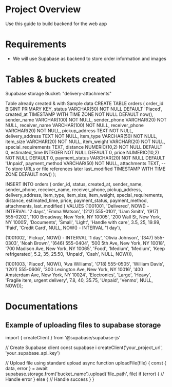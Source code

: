# Project Overview
Use this guide to build backend for the web app

# Requirements
- We will use Supabase as backend to store order information and images

# Tables & buckets created
Supabase storage Bucket: "delivery-attachments"

Table already created & with Sample data
CREATE TABLE orders (
    order_id BIGINT PRIMARY KEY,
    status VARCHAR(50) NOT NULL DEFAULT 'Placed',
    created_at TIMESTAMP WITH TIME ZONE NOT NULL DEFAULT now(),
    sender_name VARCHAR(100) NOT NULL,
    sender_phone VARCHAR(20) NOT NULL,
    receiver_name VARCHAR(100) NOT NULL,
    receiver_phone VARCHAR(20) NOT NULL,
    pickup_address TEXT NOT NULL,
    delivery_address TEXT NOT NULL,
    item_type VARCHAR(50) NOT NULL,
    item_size VARCHAR(20) NOT NULL,
    item_weight VARCHAR(20) NOT NULL,
    special_requirements TEXT,
    distance NUMERIC(10,2) NOT NULL DEFAULT 0,
    estimated_time INTEGER NOT NULL DEFAULT 0,
    price NUMERIC(10,2) NOT NULL DEFAULT 0,
    payment_status VARCHAR(20) NOT NULL DEFAULT 'Unpaid',
    payment_method VARCHAR(50) NOT NULL,
    attachments TEXT, -- To store URLs or file references later
    last_modified TIMESTAMP WITH TIME ZONE DEFAULT now()
);

INSERT INTO orders (
    order_id, status, created_at, sender_name, sender_phone, receiver_name, receiver_phone,
    pickup_address, delivery_address, item_type, item_size, item_weight, special_requirements,
    distance, estimated_time, price, payment_status, payment_method, attachments, last_modified
) VALUES
(1001001, 'Delivered', NOW() - INTERVAL '2 days', 'Emma Watson', '(212) 555-0101', 'Liam Smith', '(917) 555-0202',
 '100 Broadway, New York, NY 10005', '200 Wall St, New York, NY 10005', 'Documents', 'Small', 'Light',
 'Handle with care', 3.5, 25, 19.99, 'Paid', 'Credit Card', NULL, NOW() - INTERVAL '1 day'),

(1001002, 'Pickup', NOW() - INTERVAL '1 day', 'Olivia Johnson', '(347) 555-0303', 'Noah Brown', '(646) 555-0404',
 '500 5th Ave, New York, NY 10018', '700 Madison Ave, New York, NY 10065', 'Food', 'Medium', 'Medium',
 'Keep refrigerated', 5.2, 35, 25.50, 'Unpaid', 'Cash', NULL, NOW()),

(1001003, 'Placed', NOW(), 'Ava Williams', '(718) 555-0505', 'William Davis', '(201) 555-0606',
 '300 Lexington Ave, New York, NY 10016', '400 Amsterdam Ave, New York, NY 10024', 'Electronics', 'Large', 'Heavy',
 'Fragile item, urgent delivery', 7.8, 40, 35.75, 'Unpaid', 'Venmo', NULL, NOW());



# Documentations
## Example of uploading files to supabase storage
import { createClient } from '@supabase/supabase-js'

// Create Supabase client
const supabase i createClient('your_project_url', 'your_supabase_api_key')

// Upload file using standard upload
async function uploadFile(file) {
const { data, error } = await supabase.storage.from('bucket_name').upload('file_path', file)
if (error) {
// Handle error
} else {
// Handle success
}
}
